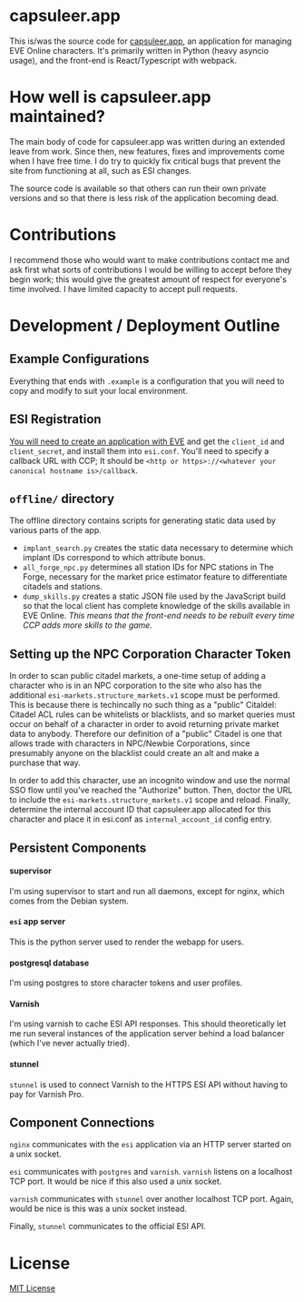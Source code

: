 # capsuleer.app


This is/was the source code for [capsuleer.app](https://capsuleer.app), an application for managing EVE Online characters. It's primarily written in Python (heavy asyncio usage), and the front-end is React/Typescript with webpack.

# How well is capsuleer.app maintained?

The main body of code for capsuleer.app was written during an extended leave from work. Since then, new features, fixes and improvements come when I have free time. I do try to quickly fix critical bugs that prevent the site from functioning at all, such as ESI changes.

The source code is available so that others can run their own private versions and so that there is less risk of the application becoming dead.

# Contributions

I recommend those who would want to make contributions contact me and ask first what sorts of contributions I would be willing to accept before they begin work; this would give the greatest amount of respect for everyone's time involved. I have limited capacity to accept pull requests.

# Development / Deployment Outline

## Example Configurations

Everything that ends with `.example` is a configuration that you will need to copy and modify to suit your local environment.

## ESI Registration

[You will need to create an application with EVE](https://developers.eveonline.com/applications) and get the `client_id` and `client_secret`, and install them into `esi.conf`. You'll need to specify a callback URL with CCP; It should be `<http or https>://<whatever your canonical hostname is>/callback`.

## `offline/` directory

The offline directory contains scripts for generating static data used by various parts of the app.

 * `implant_search.py` creates the static data necessary to determine which implant IDs correspond to which attribute bonus.
 * `all_forge_npc.py` determines all station IDs for NPC stations in The Forge, necessary for the market price estimator feature to differentiate citadels and stations.
 * `dump_skills.py` creates a static JSON file used by the JavaScript build so that the local client has complete knowledge of the skills available in EVE Online. *This means that the front-end needs to be rebuilt every time CCP adds more skills to the game.*

## Setting up the NPC Corporation Character Token

In order to scan public citadel markets, a one-time setup of adding a character who is in an NPC corporation to the site who also has the additional  `esi-markets.structure_markets.v1` scope must be performed. This is because there is techincally no such thing as a "public" Citaldel: Citadel ACL rules can be whitelists or blacklists, and so market queries must occur on behalf of a character in order to avoid returning private market data to anybody. Therefore our definition of a "public" Citadel is one that allows trade with characters in NPC/Newbie Corporations, since presumably anyone on the blacklist could create an alt and make a purchase that way.

In order to add this character, use an incognito window and use the normal SSO flow until you've reached the "Authorize" button. Then, doctor the URL to include the `esi-markets.structure_markets.v1` scope and reload. Finally, determine the internal account ID that capsuleer.app allocated for this character and place it in esi.conf as `internal_account_id` config entry.

## Persistent Components

#### supervisor

I'm using supervisor to start and run all daemons, except for nginx, which comes from the Debian system.

#### `esi` app server

This is the python server used to render the webapp for users.

#### postgresql database

I'm using postgres to store character tokens and user profiles.

#### Varnish

I'm using varnish to cache ESI API responses. This should theoretically let me run several instances of the application server behind a load balancer (which I've never actually tried).

#### stunnel

`stunnel` is used to connect Varnish to the HTTPS ESI API without having to pay for Varnish Pro.

## Component Connections

`nginx` communicates with the `esi` application via an HTTP server started on a unix socket.

`esi` communicates with `postgres` and `varnish`. `varnish` listens on a localhost TCP port. It would be nice if this also used a unix socket.

`varnish` communicates with `stunnel` over another localhost TCP port. Again, would be nice is this was a unix socket instead.

Finally, `stunnel` communicates to the official ESI API.


# License

[MIT License](https://opensource.org/licenses/MIT)
